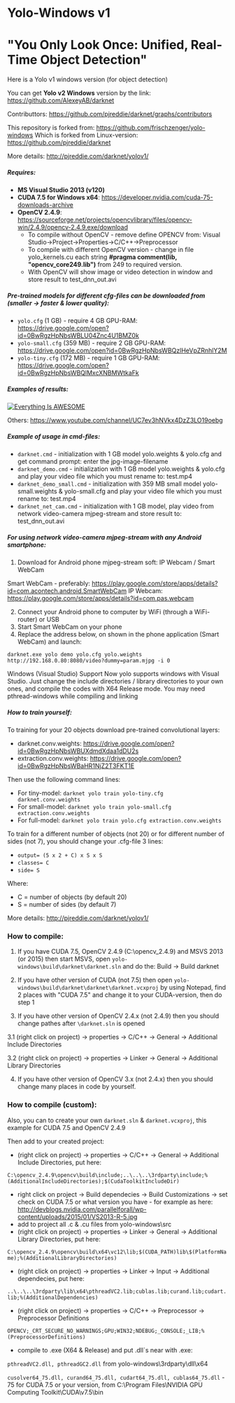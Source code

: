 # Yolo-Windows v1
# "You Only Look Once: Unified, Real-Time Object Detection"
Here is a Yolo v1 windows version (for object detection)

You can get **Yolo v2 Windows** version by the link: https://github.com/AlexeyAB/darknet

Contributtors: https://github.com/pjreddie/darknet/graphs/contributors

This repository is forked from: https://github.com/frischzenger/yolo-windows
Which is forked from Linux-version: https://github.com/pjreddie/darknet

More details: http://pjreddie.com/darknet/yolov1/

##### Requires: 
* **MS Visual Studio 2013 (v120)**
* **CUDA 7.5 for Windows x64**: https://developer.nvidia.com/cuda-75-downloads-archive
* **OpenCV 2.4.9**: https://sourceforge.net/projects/opencvlibrary/files/opencv-win/2.4.9/opencv-2.4.9.exe/download
  - To compile without OpenCV - remove define OPENCV from: Visual Studio->Project->Properties->C/C++->Preprocessor
  - To compile with different OpenCV version - change in file yolo_kernels.cu each string **#pragma comment(lib, "opencv_core249.lib")** from 249 to required version.
  - With OpenCV will show image or video detection in window and store result to test_dnn_out.avi

##### Pre-trained models for different cfg-files can be downloaded from (smaller -> faster & lower quality):
* `yolo.cfg` (1 GB) - require 4 GB GPU-RAM: https://drive.google.com/open?id=0BwRgzHpNbsWBLU04Znc4U1BMZ0k
* `yolo-small.cfg` (359 MB) - require 2 GB GPU-RAM: https://drive.google.com/open?id=0BwRgzHpNbsWBQzlHeVpZRnhlY2M
* `yolo-tiny.cfg` (172 MB) - require 1 GB GPU-RAM: https://drive.google.com/open?id=0BwRgzHpNbsWBQlMxcXNBMWtkaFk

##### Examples of results:

[![Everything Is AWESOME](http://img.youtube.com/vi/Gl1rxvEvgEs/0.jpg)](https://youtu.be/Gl1rxvEvgEs "Everything Is AWESOME")

Others: https://www.youtube.com/channel/UC7ev3hNVkx4DzZ3LO19oebg


##### Example of usage in cmd-files:
* `darknet.cmd` - initialization with 1 GB model yolo.weights & yolo.cfg and get command prompt: enter the jpg-image-filename
* `darknet_demo.cmd` - initialization with 1 GB model yolo.weights & yolo.cfg and play your video file which you must rename to: test.mp4
* `darknet_demo_small.cmd` - initialization with 359 MB small model yolo-small.weights & yolo-small.cfg and play your video file which you must rename to: test.mp4
* `darknet_net_cam.cmd` - initialization with 1 GB model, play video from network video-camera mjpeg-stream and store result to: test_dnn_out.avi

##### For using network video-camera mjpeg-stream with any Android smartphone:

1. Download for Android phone mjpeg-stream soft: IP Webcam / Smart WebCam


 Smart WebCam - preferably: https://play.google.com/store/apps/details?id=com.acontech.android.SmartWebCam
 IP Webcam: https://play.google.com/store/apps/details?id=com.pas.webcam

2. Connect your Android phone to computer by WiFi (through a WiFi-router) or USB
3. Start Smart WebCam on your phone
4. Replace the address below, on shown in the phone application (Smart WebCam) and launch:

```
darknet.exe yolo demo yolo.cfg yolo.weights http://192.168.0.80:8080/video?dummy=param.mjpg -i 0
```

Windows (Visual Studio) Support
Now yolo supports windows with Visual Studio. Just change the include directories / library directories to your own ones, 
and compile the codes with X64 Release mode. You may need pthread-windows while compiling and linking

##### How to train yourself:

To training for your 20 objects download pre-trained convolutional layers:

* darknet.conv.weights: https://drive.google.com/open?id=0BwRgzHpNbsWBUXdmdXdaa1dDU2s
* extraction.conv.weights: https://drive.google.com/open?id=0BwRgzHpNbsWBaHR1NjZ2T3FKT1E

Then use the following command lines:

* For tiny-model: `darknet yolo train yolo-tiny.cfg darknet.conv.weights`
* For small-model: `darknet yolo train yolo-small.cfg extraction.conv.weights`
* For full-model: `darknet yolo train yolo.cfg extraction.conv.weights`

To train for a different number of objects (not 20) or for different number of sides (not 7), you should change your .cfg-file 3 lines:

* `output= (5 x 2 + C) x S x S`
* `classes= C`
* `side= S`

Where: 
* C = number of objects (by default 20)
* S = number of sides (by default 7)



More details: http://pjreddie.com/darknet/yolov1/

### How to compile:

1. If you have CUDA 7.5, OpenCV 2.4.9 (C:\opencv_2.4.9) and MSVS 2013 (or 2015) then start MSVS, open `yolo-windows\build\darknet\darknet.sln` and do the: Build -> Build darknet

2. If you have other version of CUDA (not 7.5) then open `yolo-windows\build\darknet\darknet\darknet.vcxproj` by using Notepad, find 2 places with "CUDA 7.5" and change it to your CUDA-version, then do step 1

3. If you have other version of OpenCV 2.4.x (not 2.4.9) then you should change pathes after `\darknet.sln` is opened

  3.1 (right click on project) -> properties  -> C/C++ -> General -> Additional Include Directories
  
  3.2 (right click on project) -> properties  -> Linker -> General -> Additional Library Directories

4. If you have other version of OpenCV 3.x (not 2.4.x) then you should change many places in code by yourself.

### How to compile (custom):

Also, you can to create your own `darknet.sln` & `darknet.vcxproj`, this example for CUDA 7.5 and OpenCV 2.4.9

Then add to your created project:
- (right click on project) -> properties  -> C/C++ -> General -> Additional Include Directories, put here: 

`C:\opencv_2.4.9\opencv\build\include;..\..\..\3rdparty\include;%(AdditionalIncludeDirectories);$(CudaToolkitIncludeDir)`
- right click on project -> Build dependecies -> Build Customizations -> set check on CUDA 7.5 or what version you have - for example as here: http://devblogs.nvidia.com/parallelforall/wp-content/uploads/2015/01/VS2013-R-5.jpg
- add to project all .c & .cu files from yolo-windows\src
-  (right click on project) -> properties  -> Linker -> General -> Additional Library Directories, put here: 

`C:\opencv_2.4.9\opencv\build\x64\vc12\lib;$(CUDA_PATH)lib\$(PlatformName);%(AdditionalLibraryDirectories)`
-  (right click on project) -> properties  -> Linker -> Input -> Additional dependecies, put here: 

`..\..\..\3rdparty\lib\x64\pthreadVC2.lib;cublas.lib;curand.lib;cudart.lib;%(AdditionalDependencies)`
- (right click on project) -> properties -> C/C++ -> Preprocessor -> Preprocessor Definitions

`OPENCV;_CRT_SECURE_NO_WARNINGS;GPU;WIN32;NDEBUG;_CONSOLE;_LIB;%(PreprocessorDefinitions)`
- compile to .exe (X64 & Release) and put .dll`s near with .exe:

`pthreadVC2.dll, pthreadGC2.dll` from yolo-windows\3rdparty\dll\x64

`cusolver64_75.dll, curand64_75.dll, cudart64_75.dll, cublas64_75.dll` - 75 for CUDA 7.5 or your version, from C:\Program Files\NVIDIA GPU Computing Toolkit\CUDA\v7.5\bin


